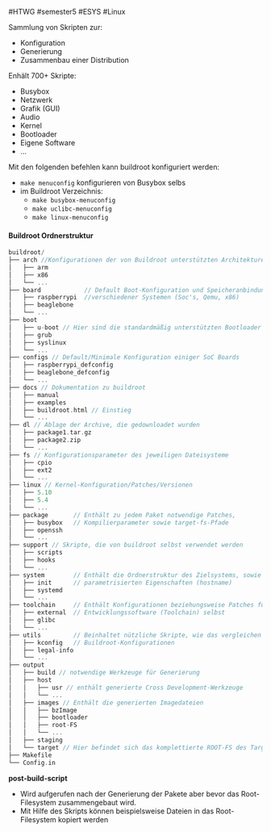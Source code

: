 #HTWG
#semester5
#ESYS
#Linux 

Sammlung von Skripten zur: 
- Konfiguration
- Generierung  
- Zusammenbau einer Distribution

Enhält 700+ Skripte:
- Busybox 
- Netzwerk 
- Grafik (GUI) 
- Audio 
- Kernel 
- Bootloader 
- Eigene Software
- ...

Mit den folgenden befehlen kann buildroot konfiguriert werden:
- `make menuconfig` konfigurieren von Busybox selbs
- im Buildroot Verzeichnis: 
	- `make busybox-menuconfig` 
	- `make uclibc-menuconfig`
	- `make linux-menuconfig`

#### Buildroot Ordnerstruktur
``` c
buildroot/
├── arch //Konfigurationen der von Buildroot unterstützten Architekturen 
│   ├── arm
│   ├── x86
│   └── ...
├── board            // Default Boot-Konfiguration und Speicheranbindung  
│   ├── raspberrypi  //verschiedener Systemen (Soc's, Qemu, x86) 
│   ├── beaglebone
│   └── ...
├── boot
│   ├── u-boot // Hier sind die standardmäßig unterstützten Bootloader zu finden
│   ├── grub
│   ├── syslinux
│   └── ...
├── configs // Default/Minimale Konfiguration einiger SoC Boards 
│   ├── raspberrypi_defconfig
│   ├── beaglebone_defconfig
│   └── ...
├── docs // Dokumentation zu buildroot
│   ├── manual
│   ├── examples
│   ├── buildroot.html // Einstieg
│   └── ...
├── dl // Ablage der Archive, die gedownloadet wurden 
│   ├── package1.tar.gz 
│   ├── package2.zip 
│   └── ...
├── fs // Konfigurationsparameter des jeweiligen Dateisysteme
│   ├── cpio
│   ├── ext2
│   └── ...
├── linux // Kernel-Konfiguration/Patches/Versionen 
│   ├── 5.10
│   ├── 5.4
│   └── ...
├── package       // Enthält zu jedem Paket notwendige Patches, 
│   ├── busybox   // Kompilierparameter sowie target-fs-Pfade
│   ├── openssh
│   └── ...
├── support // Skripte, die von buildroot selbst verwendet werden
│   ├── scripts 
│   ├── hooks 
│   └── ...
├── system        // Enthält die Ordnerstruktur des Zielsystems, sowie die 
│   ├── init      // parametrisierten Eigenschaften (hostname)
│   ├── systemd
│   └── ...
├── toolchain     // Enthält Konfigurationen beziehungsweise Patches für die 
│   ├── external  // Entwicklungssoftware (Toolchain) selbst 
│   ├── glibc
│   └── ...
├── utils         // Beinhaltet nützliche Skripte, wie das vergleichen von
│   ├── kconfig   // Buildroot-Konfigurationen 
│   ├── legal-info
│   └── ...
├── output
│   ├── build // notwendige Werkzeuge für Generierung 
│   ├── host
│   │   ├── usr // enthält generierte Cross Development-Werkzeuge
│   │   └── ...
│   ├── images // Enthält die generierten Imagedateien 
│   │   ├── bzImage
│   │   ├── bootloader
│   │   ├── root-FS
│   │   └── ...
│   ├── staging
│   └── target // Hier befindet sich das komplettierte ROOT-FS des Targets 
├── Makefile
└── Config.in
```

**post-build-script**
- Wird aufgerufen nach der Generierung der Pakete aber bevor das Root-Filesystem zusammengebaut wird. 
- Mit Hilfe des Skripts können beispielsweise Dateien in das Root-Filesystem kopiert werden
